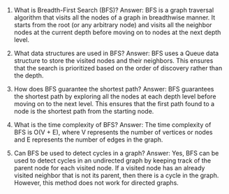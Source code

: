 

1. What is Breadth-First Search (BFS)?
Answer: BFS is a graph traversal algorithm that visits all the nodes of a graph in breadthwise manner. It starts from the root (or any arbitrary node) and visits all the neighbor nodes at the current depth before moving on to nodes at the next depth level.

2. What data structures are used in BFS?
Answer: BFS uses a Queue data structure to store the visited nodes and their neighbors. This ensures that the search is prioritized based on the order of discovery rather than the depth.

3. How does BFS guarantee the shortest path?
Answer: BFS guarantees the shortest path by exploring all the nodes at each depth level before moving on to the next level. This ensures that the first path found to a node is the shortest path from the starting node.

4. What is the time complexity of BFS?
Answer: The time complexity of BFS is O(V + E), where V represents the number of vertices or nodes and E represents the number of edges in the graph.

5. Can BFS be used to detect cycles in a graph?
Answer: Yes, BFS can be used to detect cycles in an undirected graph by keeping track of the parent node for each visited node. If a visited node has an already visited neighbor that is not its parent, then there is a cycle in the graph. However, this method does not work for directed graphs.